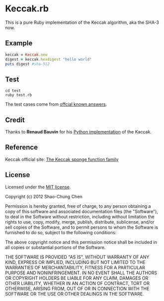 Keccak.rb
=========

This is a pure Ruby implementation of the Keccak algorithm, aka the SHA-3 now.


Example
-------
```ruby
keccak = Keccak.new
digest = keccak.hexdigest "hello world"
puts digest #sha-512
```


Test
----
```shell
cd test
ruby test.rb
```

The test cases come from [offcial known answers](http://keccak.noekeon.org/files.html).


Credit
------
Thanks to **Renaud Bauvin** for his [Python implementation](http://keccak.noekeon.org/files.html) of the Kaccak.


Reference
---------
Keccak official site: [The Keccak sponge function family](http://keccak.noekeon.org/)


License
-------
Licensed under the [MIT license](http://opensource.org/licenses/mit-license.php).

Copyright (c) 2012 Shao-Chung Chen

Permission is hereby granted, free of charge, to any person obtaining a copy of this software and associated documentation files (the "Software"), to deal in the Software without restriction, including without limitation the rights to use, copy, modify, merge, publish, distribute, sublicense, and/or sell copies of the Software, and to permit persons to whom the Software is furnished to do so, subject to the following conditions:

The above copyright notice and this permission notice shall be included in all copies or substantial portions of the Software.

THE SOFTWARE IS PROVIDED "AS IS", WITHOUT WARRANTY OF ANY KIND, EXPRESS OR IMPLIED, INCLUDING BUT NOT LIMITED TO THE WARRANTIES OF MERCHANTABILITY, FITNESS FOR A PARTICULAR PURPOSE AND NONINFRINGEMENT. IN NO EVENT SHALL THE AUTHORS OR COPYRIGHT HOLDERS BE LIABLE FOR ANY CLAIM, DAMAGES OR OTHER LIABILITY, WHETHER IN AN ACTION OF CONTRACT, TORT OR OTHERWISE, ARISING FROM, OUT OF OR IN CONNECTION WITH THE SOFTWARE OR THE USE OR OTHER DEALINGS IN THE SOFTWARE.
 
